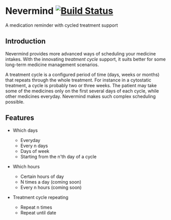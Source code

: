 # Nevermind [![Build Status](https://www.bitrise.io/app/4b251a85022074f5.svg?token=saUTExD042nwwaCBQtM4Zg)](https://www.bitrise.io/app/4b251a85022074f5)

A medication reminder with cycled treatment support 

## Introduction

Nevermind provides more advanced ways of scheduling your medicine intakes. With the innovating *treatment cycle* support, it suits better for some long-term medicine management scenarios.

A treatment cycle is a configured period of time (days, weeks or months) that repeats through the whole treatment. For instance in a cytostatic treatment, a cycle is probably two or three weeks. The patient may take some of the medicines only on the first several days of each cycle, while other medicines everyday. Nevermind makes such complex scheduling possible.

## Features

- Which days
  - Everyday
  - Every n days
  - Days of week
  - Starting from the n'th day of a cycle

- Which hours
  - Certain hours of day
  - N times a day (coming soon)
  - Every n hours (coming soon)

- Treatment cycle repeating
  - Repeat n times
  - Repeat until date


